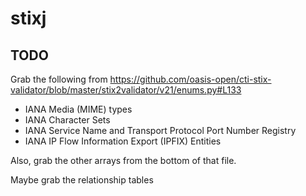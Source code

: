 # stixj

## TODO

Grab the following from https://github.com/oasis-open/cti-stix-validator/blob/master/stix2validator/v21/enums.py#L133
- IANA Media (MIME) types
- IANA Character Sets
- IANA Service Name and Transport Protocol Port Number Registry
- IANA IP Flow Information Export (IPFIX) Entities

Also, grab the other arrays from the bottom of that file.

Maybe grab the relationship tables


